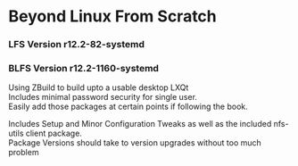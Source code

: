 # Beyond Linux From Scratch
### LFS Version r12.2-82-systemd
### BLFS Version r12.2-1160-systemd
<p>
  Using ZBuild to build upto a usable desktop LXQt<br>
  Includes minimal password security for single user.<br> 
  Easily add those packages at certain points if following the book.<br>
</p>
<p>
  Includes Setup and Minor Configuration Tweaks as well as the included 
  nfs-utils client package.<br>
  Package Versions should take to version upgrades without too much problem
</p>
